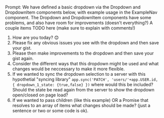 Prompt:
We have defined a basic dropdown via the Dropdown and DropdownItem components below, with example usage
in the ExampleNav component. The Dropdown and DropdownItem components have some problems, and also
have room for improvements (doesn't everything?) A couple items TODO here (make sure to explain with comments!)

1. How are you today? 😊
2. Please fix any obvious issues you see with the dropdown and then save your gist.
3. Please then make improvements to the dropdown and then save your gist again.
4. Consider the different ways that this dropdown might be used and what changes would
   be neccessary to make it more flexible.
5. If we wanted to sync the dropdown selection to a server with this hypothetial "syncing library"
   `app.sync('PATCH', 'users/'+app.USER.id, { dropdown_1_state: {true,false} })` where would this be included? Should
   the state be read again from the server to show the dropdown open/closed on page load?
6. If we wanted to pass children (like this example) OR a Promise that resolves to an array of items
   what changes should be made? (just a sentence or two or some code is ok).
